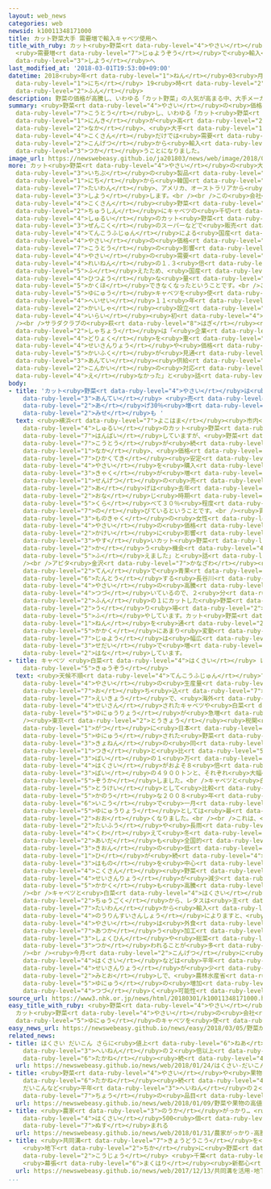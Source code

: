 ```yaml
---
layout: web_news
categories: web
newsid: k10011348171000
title: カット野菜大手 需要増で輸入キャベツ使用へ
title_with_ruby: カット<ruby>野菜<rt data-ruby-level="4">やさい</rt></ruby><ruby>大手<rt data-ruby-level="1">おおて</rt></ruby>
  <ruby>需要増<rt data-ruby-level="7">じゅようぞう</rt></ruby>で<ruby>輸入<rt data-ruby-level="5">ゆにゅう</rt></ruby>キャベツ<ruby>使用<rt
  data-ruby-level="3">しよう</rt></ruby>へ
last_modified_at: '2018-03-01T19:53:00+09:00'
datetime: 2018<ruby>年<rt data-ruby-level="1">ねん</rt></ruby>03<ruby>月<rt data-ruby-level="1">がつ</rt></ruby>01<ruby>日<rt
  data-ruby-level="1">にち</rt></ruby> 19<ruby>時<rt data-ruby-level="2">じ</rt></ruby>53<ruby>分<rt
  data-ruby-level="2">ふん</rt></ruby>
description: 野菜の価格が高騰し、いわゆる「カット野菜」の人気が高まる中、大手メーカーが国産だけでは需要をまかなえなくなったとして、今月から輸入キャベツを使うことになりました。
summary: <ruby>野菜<rt data-ruby-level="4">やさい</rt></ruby>の<ruby>価格<rt data-ruby-level="5">かかく</rt></ruby>が<ruby>高騰<rt
  data-ruby-level="7">こうとう</rt></ruby>し、いわゆる「カット<ruby>野菜<rt data-ruby-level="4">やさい</rt></ruby>」の<ruby>人気<rt
  data-ruby-level="1">にんき</rt></ruby>が<ruby>高<rt data-ruby-level="2">たか</rt></ruby>まる<ruby>中<rt
  data-ruby-level="2">なか</rt></ruby>、<ruby>大手<rt data-ruby-level="1">おおて</rt></ruby>メーカーが<ruby>国産<rt
  data-ruby-level="4">こくさん</rt></ruby>だけでは<ruby>需要<rt data-ruby-level="7">じゅよう</rt></ruby>をまかなえなくなったとして、<ruby>今月<rt
  data-ruby-level="2">こんげつ</rt></ruby>から<ruby>輸入<rt data-ruby-level="5">ゆにゅう</rt></ruby>キャベツを<ruby>使<rt
  data-ruby-level="3">つか</rt></ruby>うことになりました。
image_url: https://newswebeasy.github.io/ja201803/news/web/image/2018/03/01/K10011348171_1803012007_1803012023_01_02.jpg
more: カット<ruby>野菜<rt data-ruby-level="4">やさい</rt></ruby>の<ruby>大手<rt data-ruby-level="1">おおて</rt></ruby>メーカー「サラダクラブ」は、<ruby>一部<rt
  data-ruby-level="3">いちぶ</rt></ruby>の<ruby>製品<rt data-ruby-level="5">せいひん</rt></ruby>で３<ruby>日<rt
  data-ruby-level="1">にち</rt></ruby>から<ruby>韓国<rt data-ruby-level="7">かんこく</rt></ruby>や<ruby>台湾<rt
  data-ruby-level="7">たいわん</rt></ruby>、アメリカ、オーストラリアから<ruby>輸入<rt data-ruby-level="5">ゆにゅう</rt></ruby>されたキャベツを<ruby>使用<rt
  data-ruby-level="3">しよう</rt></ruby>します。<br /><br />この<ruby>会社<rt data-ruby-level="2">かいしゃ</rt></ruby>は、<ruby>国産<rt
  data-ruby-level="4">こくさん</rt></ruby><ruby>野菜<rt data-ruby-level="4">やさい</rt></ruby>を<ruby>中心<rt
  data-ruby-level="2">ちゅうしん</rt></ruby>にキャベツの<ruby>千切<rt data-ruby-level="2">せんぎ</rt></ruby>りやサラダなどおよそ４０<ruby>種類<rt
  data-ruby-level="4">しゅるい</rt></ruby>のカット<ruby>野菜<rt data-ruby-level="4">やさい</rt></ruby>を<ruby>全国<rt
  data-ruby-level="3">ぜんこく</rt></ruby>のスーパーなどで<ruby>販売<rt data-ruby-level="7">はんばい</rt></ruby>していますが、<ruby>天候不順<rt
  data-ruby-level="4">てんこうふじゅん</rt></ruby>による<ruby>国産<rt data-ruby-level="4">こくさん</rt></ruby><ruby>野菜<rt
  data-ruby-level="4">やさい</rt></ruby>の<ruby>価格<rt data-ruby-level="5">かかく</rt></ruby><ruby>高騰<rt
  data-ruby-level="7">こうとう</rt></ruby>の<ruby>影響<rt data-ruby-level="7">えいきょう</rt></ruby>でカット<ruby>野菜<rt
  data-ruby-level="4">やさい</rt></ruby>の<ruby>需要<rt data-ruby-level="7">じゅよう</rt></ruby>が<ruby>例年<rt
  data-ruby-level="4">れいねん</rt></ruby>の１.３<ruby>倍<rt data-ruby-level="3">ばい</rt></ruby>に<ruby>増<rt
  data-ruby-level="5">ふ</rt></ruby>えたため、<ruby>国産<rt data-ruby-level="4">こくさん</rt></ruby>だけでは<ruby>必要<rt
  data-ruby-level="4">ひつよう</rt></ruby>な<ruby>量<rt data-ruby-level="4">りょう</rt></ruby>を<ruby>確保<rt
  data-ruby-level="5">かくほ</rt></ruby>できなくなったということです。<br />この<ruby>会社<rt data-ruby-level="2">かいしゃ</rt></ruby>が<ruby>輸入<rt
  data-ruby-level="5">ゆにゅう</rt></ruby>キャベツを<ruby>使<rt data-ruby-level="3">つか</rt></ruby>うのは<ruby>平成<rt
  data-ruby-level="4">へいせい</rt></ruby>１１<ruby>年<rt data-ruby-level="1">ねん</rt></ruby>の<ruby>会社<rt
  data-ruby-level="2">かいしゃ</rt></ruby><ruby>設立<rt data-ruby-level="5">せつりつ</rt></ruby><ruby>以来<rt
  data-ruby-level="4">いらい</rt></ruby><ruby>初<rt data-ruby-level="4">はじ</rt></ruby>めてだということです。<br
  /><br />サラダクラブの<ruby>萩<rt data-ruby-level="8">はぎ</rt></ruby><ruby>芳彰<rt data-ruby-level="8">よしあき</rt></ruby><ruby>社長<rt
  data-ruby-level="2">しゃちょう</rt></ruby>は「<ruby>企業<rt data-ruby-level="7">きぎょう</rt></ruby><ruby>努力<rt
  data-ruby-level="4">どりょく</rt></ruby>を<ruby>重<rt data-ruby-level="3">かさ</rt></ruby>ねてきたが、キャベツの<ruby>生産量<rt
  data-ruby-level="4">せいさんりょう</rt></ruby>や<ruby>価格<rt data-ruby-level="5">かかく</rt></ruby>の<ruby>回復<rt
  data-ruby-level="5">かいふく</rt></ruby>が<ruby>見通<rt data-ruby-level="2">みとお</rt></ruby>せず、<ruby>安定<rt
  data-ruby-level="3">あんてい</rt></ruby><ruby>供給<rt data-ruby-level="6">きょうきゅう</rt></ruby>のためには<ruby>今回<rt
  data-ruby-level="2">こんかい</rt></ruby>の<ruby>対応<rt data-ruby-level="5">たいおう</rt></ruby>をとらざるを<ruby>得<rt
  data-ruby-level="4">え</rt></ruby>なかった」と<ruby>話<rt data-ruby-level="2">はな</rt></ruby>しています。
body:
- title: 'カット<ruby>野菜<rt data-ruby-level="4">やさい</rt></ruby>は<ruby>価格<rt data-ruby-level="5">かかく</rt></ruby><ruby>安定<rt
    data-ruby-level="3">あんてい</rt></ruby> <ruby>売<rt data-ruby-level="2">う</rt></ruby>り<ruby>上<rt
    data-ruby-level="2">あ</rt></ruby>げ30％<ruby>増<rt data-ruby-level="5">ぞう</rt></ruby>の<ruby>店<rt
    data-ruby-level="2">みせ</rt></ruby>も '
  text: <ruby>横浜<rt data-ruby-level="7">よこはま</rt></ruby><ruby>市内<rt data-ruby-level="2">しない</rt></ruby>のスーパーではおよそ４０<ruby>種類<rt
    data-ruby-level="4">しゅるい</rt></ruby>のカット<ruby>野菜<rt data-ruby-level="4">やさい</rt></ruby>を<ruby>販売<rt
    data-ruby-level="7">はんばい</rt></ruby>していますが、<ruby>野菜<rt data-ruby-level="4">やさい</rt></ruby>の<ruby>高騰<rt
    data-ruby-level="7">こうとう</rt></ruby>が<ruby>続<rt data-ruby-level="4">つづ</rt></ruby>く<ruby>中<rt
    data-ruby-level="1">なか</rt></ruby>、<ruby>価格<rt data-ruby-level="5">かかく</rt></ruby>が<ruby>比較的<rt
    data-ruby-level="7">ひかくてき</rt></ruby><ruby>安定<rt data-ruby-level="3">あんてい</rt></ruby>しているカット<ruby>野菜<rt
    data-ruby-level="4">やさい</rt></ruby>を<ruby>購入<rt data-ruby-level="7">こうにゅう</rt></ruby>する<ruby>客<rt
    data-ruby-level="3">きゃく</rt></ruby>が<ruby>増<rt data-ruby-level="5">ふ</rt></ruby>え、<ruby>先月<rt
    data-ruby-level="1">せんげつ</rt></ruby>の<ruby>売<rt data-ruby-level="2">う</rt></ruby>り<ruby>上<rt
    data-ruby-level="2">あ</rt></ruby>げは<ruby>去年<rt data-ruby-level="3">きょねん</rt></ruby>の<ruby>同<rt
    data-ruby-level="2">おな</rt></ruby>じ<ruby>時期<rt data-ruby-level="3">じき</rt></ruby>に<ruby>比<rt
    data-ruby-level="5">くら</rt></ruby>べて３０％<ruby>程度<rt data-ruby-level="5">ていど</rt></ruby><ruby>伸<rt
    data-ruby-level="7">の</rt></ruby>びているということです。<br /><ruby>買<rt data-ruby-level="3">か</rt></ruby>い<ruby>物客<rt
    data-ruby-level="3">ものきゃく</rt></ruby>の<ruby>女性<rt data-ruby-level="5">じょせい</rt></ruby>は「<ruby>野菜<rt
    data-ruby-level="4">やさい</rt></ruby>の<ruby>価格<rt data-ruby-level="5">かかく</rt></ruby>は<ruby>家計<rt
    data-ruby-level="2">かけい</rt></ruby>に<ruby>影響<rt data-ruby-level="7">えいきょう</rt></ruby>するので、<ruby>安<rt
    data-ruby-level="3">やす</rt></ruby>いカット<ruby>野菜<rt data-ruby-level="4">やさい</rt></ruby>を<ruby>買<rt
    data-ruby-level="2">か</rt></ruby>う<ruby>機会<rt data-ruby-level="4">きかい</rt></ruby>が<ruby>増<rt
    data-ruby-level="5">ふ</rt></ruby>えました」と<ruby>話<rt data-ruby-level="2">はな</rt></ruby>していました。<br
    /><br />アピタ<ruby>金沢<rt data-ruby-level="7">かなざわ</rt></ruby><ruby>文庫<rt data-ruby-level="3">ぶんこ</rt></ruby><ruby>店<rt
    data-ruby-level="2">てん</rt></ruby>で<ruby>青果<rt data-ruby-level="4">せいか</rt></ruby>を<ruby>担当<rt
    data-ruby-level="6">たんとう</rt></ruby>する<ruby>長谷川<rt data-ruby-level="8">はせがわ</rt></ruby>さりかさんは「<ruby>野菜<rt
    data-ruby-level="4">やさい</rt></ruby>の<ruby>高騰<rt data-ruby-level="7">こうとう</rt></ruby>がしばらく<ruby>続<rt
    data-ruby-level="4">つづ</rt></ruby>いているので、２<ruby>分<rt data-ruby-level="2">ふん</rt></ruby>の１や４<ruby>分<rt
    data-ruby-level="2">ふん</rt></ruby>の１にカットした<ruby>野菜<rt data-ruby-level="4">やさい</rt></ruby>の<ruby>売<rt
    data-ruby-level="2">う</rt></ruby>り<ruby>場<rt data-ruby-level="2">ば</rt></ruby>を<ruby>増<rt
    data-ruby-level="5">ふ</rt></ruby>やしています。カット<ruby>野菜<rt data-ruby-level="4">やさい</rt></ruby>は１<ruby>年<rt
    data-ruby-level="1">ねん</rt></ruby>を<ruby>通<rt data-ruby-level="2">とお</rt></ruby>して<ruby>価格<rt
    data-ruby-level="5">かかく</rt></ruby>にあまり<ruby>変動<rt data-ruby-level="4">へんどう</rt></ruby>がないので<ruby>需要<rt
    data-ruby-level="7">じゅよう</rt></ruby>は<ruby>幅広<rt data-ruby-level="7">はばひろ</rt></ruby>い<ruby>世代<rt
    data-ruby-level="3">せだい</rt></ruby>で<ruby>増<rt data-ruby-level="5">ふ</rt></ruby>えています」と<ruby>話<rt
    data-ruby-level="2">はな</rt></ruby>しています。
- title: キャベツ <ruby>白菜<rt data-ruby-level="4">はくさい</rt></ruby> レタス <ruby>輸入<rt data-ruby-level="5">ゆにゅう</rt></ruby><ruby>急増<rt
    data-ruby-level="5">きゅうぞう</rt></ruby>
  text: <ruby>天候不順<rt data-ruby-level="4">てんこうふじゅん</rt></ruby>で<ruby>国産<rt data-ruby-level="4">こくさん</rt></ruby>の<ruby>野菜<rt
    data-ruby-level="4">やさい</rt></ruby>の<ruby>生産量<rt data-ruby-level="4">せいさんりょう</rt></ruby>が<ruby>落<rt
    data-ruby-level="7">お</rt></ruby>ち<ruby>込<rt data-ruby-level="7">こ</rt></ruby>んでいる<ruby>影響<rt
    data-ruby-level="7">えいきょう</rt></ruby>で、<ruby>海外<rt data-ruby-level="2">かいがい</rt></ruby>で<ruby>生産<rt
    data-ruby-level="4">せいさん</rt></ruby>されたキャベツや<ruby>白菜<rt data-ruby-level="4">はくさい</rt></ruby>などの<ruby>輸入量<rt
    data-ruby-level="5">ゆにゅうりょう</rt></ruby>が<ruby>急増<rt data-ruby-level="5">きゅうぞう</rt></ruby>しています。<br
    /><ruby>東京<rt data-ruby-level="2">とうきょう</rt></ruby><ruby>税関<rt data-ruby-level="5">ぜいかん</rt></ruby>のまとめによりますと、ことし１<ruby>月<rt
    data-ruby-level="1">がつ</rt></ruby>に<ruby>日本<rt data-ruby-level="1">にっぽん</rt></ruby>に<ruby>輸入<rt
    data-ruby-level="5">ゆにゅう</rt></ruby>された<ruby>野菜<rt data-ruby-level="4">やさい</rt></ruby>は、キャベツが<ruby>去年<rt
    data-ruby-level="3">きょねん</rt></ruby>の<ruby>同<rt data-ruby-level="2">おな</rt></ruby>じ<ruby>月<rt
    data-ruby-level="1">つき</rt></ruby>と<ruby>比<rt data-ruby-level="5">くら</rt></ruby>べておよそ６<ruby>倍<rt
    data-ruby-level="3">ばい</rt></ruby>の１<ruby>万<rt data-ruby-level="2">まん</rt></ruby>３６００トン、<ruby>白菜<rt
    data-ruby-level="4">はくさい</rt></ruby>がおよそ８<ruby>倍<rt data-ruby-level="3">ばい</rt></ruby>の２２００トン、レタスがおよそ２<ruby>倍<rt
    data-ruby-level="3">ばい</rt></ruby>の４９００トンと、それぞれ<ruby>大幅<rt data-ruby-level="7">おおはば</rt></ruby>に<ruby>増加<rt
    data-ruby-level="5">ぞうか</rt></ruby>しました。<br />キャベツと<ruby>白菜<rt data-ruby-level="4">はくさい</rt></ruby>は、<ruby>統計<rt
    data-ruby-level="5">とうけい</rt></ruby>として<ruby>比較<rt data-ruby-level="7">ひかく</rt></ruby><ruby>可能<rt
    data-ruby-level="5">かのう</rt></ruby>な２００８<ruby>年<rt data-ruby-level="1">ねん</rt></ruby><ruby>以降<rt
    data-ruby-level="6">いこう</rt></ruby>で<ruby>一月<rt data-ruby-level="1">いちがつ</rt></ruby>の<ruby>輸入量<rt
    data-ruby-level="5">ゆにゅうりょう</rt></ruby>としては<ruby>最<rt data-ruby-level="4">もっと</rt></ruby>も<ruby>多<rt
    data-ruby-level="2">おお</rt></ruby>くなりました。<br /><br />これは、<ruby>去年秋<rt data-ruby-level="3">きょねんあき</rt></ruby>の<ruby>台風<rt
    data-ruby-level="2">たいふう</rt></ruby>や<ruby>長雨<rt data-ruby-level="2">ながあめ</rt></ruby>に<ruby>加<rt
    data-ruby-level="4">くわ</rt></ruby>えて<ruby>冬<rt data-ruby-level="2">ふゆ</rt></ruby>の<ruby>間<rt
    data-ruby-level="2">あいだ</rt></ruby>も<ruby>全国的<rt data-ruby-level="4">ぜんこくてき</rt></ruby>に<ruby>気温<rt
    data-ruby-level="3">きおん</rt></ruby>の<ruby>低<rt data-ruby-level="4">ひく</rt></ruby>い<ruby>日<rt
    data-ruby-level="1">ひ</rt></ruby>が<ruby>続<rt data-ruby-level="4">つづ</rt></ruby>いたため、<ruby>葉物<rt
    data-ruby-level="3">はもの</rt></ruby>を<ruby>中心<rt data-ruby-level="2">ちゅうしん</rt></ruby>に<ruby>国産<rt
    data-ruby-level="4">こくさん</rt></ruby><ruby>野菜<rt data-ruby-level="4">やさい</rt></ruby>の<ruby>生産量<rt
    data-ruby-level="4">せいさんりょう</rt></ruby>が<ruby>減少<rt data-ruby-level="5">げんしょう</rt></ruby>し、<ruby>価格<rt
    data-ruby-level="5">かかく</rt></ruby>も<ruby>高騰<rt data-ruby-level="7">こうとう</rt></ruby>しているためだということです。<br
    /><br />キャベツと<ruby>白菜<rt data-ruby-level="4">はくさい</rt></ruby>は<ruby>主<rt data-ruby-level="3">おも</rt></ruby>に<ruby>中国<rt
    data-ruby-level="2">ちゅうごく</rt></ruby>から、レタスは<ruby>主<rt data-ruby-level="3">おも</rt></ruby>に<ruby>台湾<rt
    data-ruby-level="7">たいわん</rt></ruby>から<ruby>輸入<rt data-ruby-level="5">ゆにゅう</rt></ruby>されているということで、<ruby>農林水産省<rt
    data-ruby-level="4">のうりんすいさんしょう</rt></ruby>によりますと、<ruby>輸入<rt data-ruby-level="5">ゆにゅう</rt></ruby><ruby>野菜<rt
    data-ruby-level="4">やさい</rt></ruby>は<ruby>外食<rt data-ruby-level="2">がいしょく</rt></ruby>やスーパーが<ruby>扱<rt
    data-ruby-level="7">あつか</rt></ruby>う<ruby>加工<rt data-ruby-level="4">かこう</rt></ruby><ruby>食品<rt
    data-ruby-level="3">しょくひん</rt></ruby>や<ruby>総菜<rt data-ruby-level="5">そうざい</rt></ruby>に<ruby>使<rt
    data-ruby-level="3">つか</rt></ruby>われることが<ruby>多<rt data-ruby-level="2">おお</rt></ruby>いということです。<br
    /><br /><ruby>今月<rt data-ruby-level="2">こんげつ</rt></ruby>に<ruby>入<rt data-ruby-level="1">はい</rt></ruby>ってもキャベツや<ruby>白菜<rt
    data-ruby-level="4">はくさい</rt></ruby>などは<ruby>平年<rt data-ruby-level="3">へいねん</rt></ruby>より<ruby>生産量<rt
    data-ruby-level="4">せいさんりょう</rt></ruby>が<ruby>少<rt data-ruby-level="2">すく</rt></ruby>ない<ruby>見通<rt
    data-ruby-level="2">みとお</rt></ruby>しで、<ruby>農林水産省<rt data-ruby-level="4">のうりんすいさんしょう</rt></ruby>は<ruby>輸入<rt
    data-ruby-level="5">ゆにゅう</rt></ruby>の<ruby>増加<rt data-ruby-level="5">ぞうか</rt></ruby>が<ruby>続<rt
    data-ruby-level="4">つづ</rt></ruby>く<ruby>可能性<rt data-ruby-level="5">かのうせい</rt></ruby>があるとしています。
source_url: https://www3.nhk.or.jp/news/html/20180301/k10011348171000.html
easy_title_with_ruby: <ruby>野菜<rt data-ruby-level="4">やさい</rt></ruby>が<ruby>足<rt data-ruby-level="1">た</rt></ruby>りない
  カット<ruby>野菜<rt data-ruby-level="4">やさい</rt></ruby>の<ruby>会社<rt data-ruby-level="2">かいしゃ</rt></ruby>が<ruby>輸入<rt
  data-ruby-level="5">ゆにゅう</rt></ruby>のキャベツを<ruby>使<rt data-ruby-level="3">つか</rt></ruby>う
easy_news_url: https://newswebeasy.github.io/news/easy/2018/03/05/野菜が足りない-カット野菜の会社が輸入のキャベツを使う
related_news:
- title: はくさい だいこん さらに<ruby>値上<rt data-ruby-level="6">ねあ</rt></ruby>がり <ruby>平年<rt
    data-ruby-level="3">へいねん</rt></ruby>の２<ruby>倍以上<rt data-ruby-level="4">ばいいじょう</rt></ruby>の<ruby>高値<rt
    data-ruby-level="6">たかね</rt></ruby><ruby>続<rt data-ruby-level="4">つづ</rt></ruby>く
  url: https://newswebeasy.github.io/news/web/2018/01/24/はくさい-だいこん-さらに値上がり-平年の2倍以上の高値続く
- title: <ruby>野菜<rt data-ruby-level="4">やさい</rt></ruby>や<ruby>果物<rt data-ruby-level="8">くだもの</rt></ruby>の<ruby>高値<rt
    data-ruby-level="6">たかね</rt></ruby><ruby>続<rt data-ruby-level="4">つづ</rt></ruby>く
    だいこんなど<ruby>平年<rt data-ruby-level="3">へいねん</rt></ruby>の２<ruby>倍<rt data-ruby-level="3">ばい</rt></ruby><ruby>超<rt
    data-ruby-level="7">ちょう</rt></ruby>の<ruby>品目<rt data-ruby-level="3">ひんもく</rt></ruby>も
  url: https://newswebeasy.github.io/news/web/2018/01/09/野菜や果物の高値続く-だいこんなど平年の2倍超の品目も
- title: <ruby>農家<rt data-ruby-level="3">のうか</rt></ruby>がっかり… <ruby>高騰<rt data-ruby-level="7">こうとう</rt></ruby>の<ruby>白菜<rt
    data-ruby-level="4">はくさい</rt></ruby>500<ruby>個<rt data-ruby-level="5">こ</rt></ruby><ruby>盗<rt
    data-ruby-level="7">ぬす</rt></ruby>まれる
  url: https://newswebeasy.github.io/news/web/2018/01/31/農家がっかり-高騰の白菜500個盗まれる
- title: <ruby>共同溝<rt data-ruby-level="7">きょうどうこう</rt></ruby>を<ruby>活用<rt data-ruby-level="2">かつよう</rt></ruby>
    <ruby>地下<rt data-ruby-level="2">ちか</rt></ruby>に<ruby>野菜<rt data-ruby-level="4">やさい</rt></ruby><ruby>工場<rt
    data-ruby-level="2">こうじょう</rt></ruby> <ruby>千葉<rt data-ruby-level="3">ちば</rt></ruby>
    <ruby>幕張<rt data-ruby-level="6">まくはり</rt></ruby><ruby>新都心<rt data-ruby-level="3">しんとしん</rt></ruby>
  url: https://newswebeasy.github.io/news/web/2017/12/13/共同溝を活用-地下に野菜工場-千葉-幕張新都心
...
```

